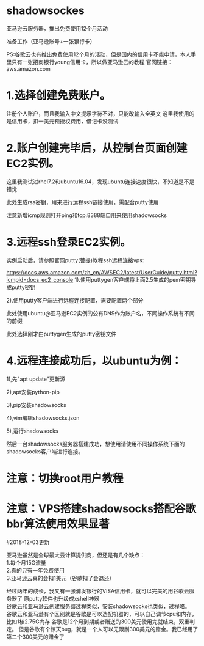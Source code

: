 # shadowsockes
亚马逊云服务器，推出免费使用12个月活动

准备工作（亚马逊账号+一张银行卡）

PS:谷歌云也有推出免费使用12个月的活动，但是国内的信用卡不能申请，本人手里只有一张招商银行young信用卡，所以做亚马逊云的教程
官网链接：aws.amazon.com

# 1.选择创建免费账户。

注册个人账户，而且我输入中文提示字符不对，只能改输入全英文
这里我使用的是信用卡，扣一美元预授权费用，借记卡没测试
# 2.账户创建完毕后，从控制台页面创建EC2实例。



这里我测试过rhel7.2和ubuntu16.04，发现ubuntu连接速度很快，不知道是不是错觉






此处生成rsa密钥，用来进行远程ssh链接使用，需配合putty使用

注意新增icmp规则打开ping和tcp:8388端口用来使用shadowsocks

# 3.远程ssh登录EC2实例。

实例启动后，请参照官网putty(菩提)教程ssh远程连接vps:

https://docs.aws.amazon.com/zh_cn/AWSEC2/latest/UserGuide/putty.html?icmpid=docs_ec2_console
1).使用puttygen客户端将上面2.5生成的pem密钥导成putty密钥


2).使用putty客户端进行远程连接配置，需要配置两个部分




此处使用ubuntu@亚马逊EC2实例的公有DNS作为账户名，不同操作系统有不同的前缀



此处选择刚才由puttygen生成的putty密钥文件
# 4.远程连接成功后，以ubuntu为例：

   1),先"apt update"更新源

   2),apt安装python-pip

   3),pip安装shadowsocks


4),vim编辑shadowsocks.json

5),运行shadowsocks

然后一台shadowsocks服务器搭建成功，想使用请使用不同操作系统下面的shadowsocks客户端进行连接。

# 注意：切换root用户教程

# 注意：VPS搭建shadowsocks搭配谷歌bbr算法使用效果显著 

#2018-12-03更新           

亚马逊虽然是全球最大云计算提供商，但还是有几个缺点：  
1.每个月15G流量  
2.真的只有一年免费使用          
3.亚马逊云真的会扣1美元（谷歌扣了会退还）

经过两年的成长，我又有一张浦发银行的VISA信用卡，就可以完美的用谷歌云服务器了
原putty软件也升级成xshell神器    
谷歌云和亚马逊云创建服务器过程类似，安装shadowsocks也类似，过程略。  
谷歌云和亚马逊有个区别就是谷歌是可以选配机器的，可以自己调节cpu和内存，比如1核2.75G内存
谷歌是12个月到期或者赠送的300美元使用完就结束，双重判定。
但是谷歌有个惊天bug，就是一个人可以无限刷300美元的赠金。我已经用了第二个300美元的赠金了
